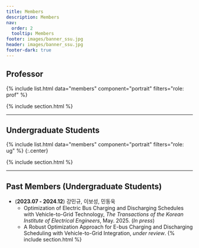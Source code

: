 ```yaml
---
title: Members
description: Members
nav:
  order: 2
  tooltip: Members
footer: images/banner_ssu.jpg
header: images/banner_ssu.jpg
footer-dark: true
---
```






## <i class="fas fa-microscope"></i> Professor
{%
  include list.html
  data="members"
  component="portrait"
  filters="role: prof"
%}

{% include section.html %}


---
## <i class="fas fa-users"></i> Undergraduate Students
{%
  include list.html
  data="members"
  component="portrait"
  filters="role: ug"
%}
{:.center} 

{% include section.html %}

---
## <i class="fas fa-users"></i> Past Members (Undergraduate Students)

- (**2023.07 - 2024.12**) 강민규, 이보성, 민동욱 
  * Optimization of Electric Bus Charging and Discharging Schedules with Vehicle-to-Grid Technology, *The Transactions of the Korean Institute of Electrical Engineers*, May. 2025. (*In press*)
  * A Robust Optimization Approach for E-bus Charging and Discharging Scheduling with Vehicle-to-Grid Integration, *under review*.
{% include section.html %}


<!--{%
  include list.html
  data="members"
  component="portrait"
  filters="role: alum_ug"
%}
{:.center} -->

<!-- 
---
## <i class="fas fa-users"></i> Students
{%
  include list.html
  data="members"
  component="portrait"
  filters="role: grad"
%}
-->
<!--
{% include section.html %}

## Funding 


Our work is made possible by funding from several organizations.
{:.center} 
 {%
  include gallery.html
  style="square"

  image1="images/members/felix.jpg"
  link1="https://nasa.gov/"
  tooltip1="Cool Foundation"

%} -->